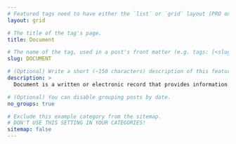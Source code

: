 ```yaml
---
# Featured tags need to have either the `list` or `grid` layout (PRO only).
layout: grid

# The title of the tag's page.
title: Document

# The name of the tag, used in a post's front matter (e.g. tags: [<slug>]).
slug: DOCUMENT

# (Optional) Write a short (~150 characters) description of this featured tag.
description: >
  Document is a written or electronic record that provides information or evidence about a subject, often used for reference, communication, or legal purposes.

# (Optional) You can disable grouping posts by date.
no_groups: true

# Exclude this example category from the sitemap.
# DON'T USE THIS SETTING IN YOUR CATEGORIES!
sitemap: false
---
```

